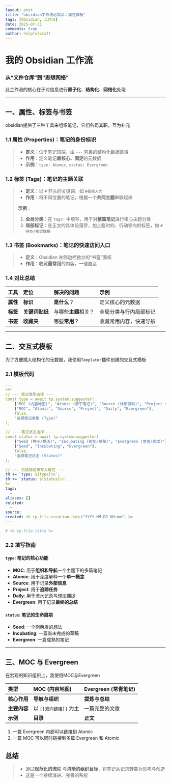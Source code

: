 ```yaml
---
layout: post
title: "obsidian工作流必需品：属性模板"
tags: [Obsidian, 工作流]
date: 2025-07-31
comments: true
author: helpfulcraft
---
```


# 我的 Obsidian 工作流

### 从“文件仓库”到“思想网络”

此工作流的核心在于对信息进行**原子化**、**结构化**、**网络化**处理

---

## 一、属性、标签与书签

obsidian提供了三种工具来组织笔记，它们各司其职，互为补充

### 1.1 属性 (Properties)：笔记的身份标识

> - **定义**：位于笔记顶端，由 `---` 包裹的结构化数据区域
> - **作用**：定义笔记**最核心、固定**的元数据
> - **示例**：`type: Atomic`, `status: Evergreen`

### 1.2 标签 (Tags)：笔记的主题关联

> -  **定义**：以 `#` 开头的关键词，如 `#投资入门`
> - **作用**：将不同位置的笔记，根据一个**共同主题**串联起来
>
> **示例**：
> 1.  **全局分类**：在 `tags:` 中填写，用于对**整篇笔记**进行核心主题分类
> 2.  **局部标记**：在正文的具体段落旁，加上临时的、行动导向的标签，如 `#待办/核实数据`

### 1.3 书签 (Bookmarks)：笔记的快速访问入口

> - **定义**：Obsidian 左侧边栏独立的“书签”面板
> - **作用**：收藏**最常用**的内容，一键直达

### 1.4 对比总结

| 工具 | 定位 | 解决的问题 | 示例 |
| :--- | :--- | :--- | :--- |
| **属性** | **标识** | **是什么**？ | 定义核心的元数据 |
| **标签** | **关键词贴纸** | 与哪些**主题**相关？ | 全局分类与行内局部标记|
| **书签** | **收藏夹** | 哪些**常用**？ | 收藏常用内容，快速导航 |

---

## 二、交互式模板

为了方便插入结构化的元数据，我使用`Templator`插件创建的交互式模板

### 2.1 模板代码

```yaml
---
<%*
// --- 笔记类型选择 ---
const type = await tp.system.suggester(
    ["MOC (内容地图)", "Atomic (原子笔记)", "Source (外部资料)", "Project (项目笔记)", "Daily (日记)", "Evergreen (常青笔记)"],
    ["MOC", "Atomic", "Source", "Project", "Daily", "Evergreen"],
    false,
    "选择笔记类型 (Type)"
);

// --- 笔记状态选择 ---
const status = await tp.system.suggester(
    ["Seed (种子/想法)", "Incubating (孵化/草稿)", "Evergreen (常青/完成)"],
    ["Seed", "Incubating", "Evergreen"],
    false,
    "选择笔记状态 (Status)"
);

// --- 将选择结果写入属性 ---
tR += `type: ${type}\n`;
tR += `status: ${status}\n`;
%>
tags:
  - 
aliases: []
related:
  - 
source: 
created: <% tp.file.creation_date("YYYY-MM-DD HH:mm") %>
---

# <% tp.file.title %>

```

### 2.2 填写指南

#### `type`: 笔记的核心功能
*   **MOC**: 用于**组织和导航**一个主题下的多篇笔记
*   **Atomic**: 用于深度解释一个**单一概念**
*   **Source**: 用于记录**外部信息**
*   **Project**: 用于**追踪任务**
*   **Daily**: 用于流水记录与想法捕捉
*   **Evergreen**: 用于记录**最终的总结**

#### `status`: 笔记的生命周期
*   **Seed**: 一个刚萌发的想法
*   **Incubating**: 一篇尚未完成的草稿
*   **Evergreen**: 一篇成熟的笔记

---

## 三、MOC 与 Evergreen

在宏观的知识组织上，我使用MOC与Evergreen

| 类型 | **MOC (内容地图)** | **Evergreen (常青笔记)** |
| :--- | :--- | :--- |
| **核心作用** | **导航与组织** | **提炼与总结**|
| **主要内容** | 以 `[[双向链接]]` 为主 | 一篇完整的文章 |
| **示例** | **目录** | **正文** |

1. 一篇 Evergreen 内部可以链接到 Atomic
2. 一篇 MOC 可以同时链接到多篇 Evergreen 和 Atomic

## 总结
> *   通过**规范化的流程** 与**清晰的组织目标**，将笔记从记录转变为思考与创造
> *   这是一个持续演进、完善的系统

